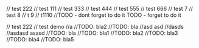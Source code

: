 // test 222
// test 111
// test 333
// test 444
// test 555
// test 666
// test 7
// test 8
// t 9
// t1110
//TODO - dont forget to do it
TODO - forget to do it

// test 222
// test demo
//a
//TODO: bla2
//TODO: bla
//asd asd
//dasds
//asdasd
asasd
//TODO: bla
//TODO: bla1
//TODO: bla2
//TODO: bla3
//TODO: bla4
//TODO: bla5
